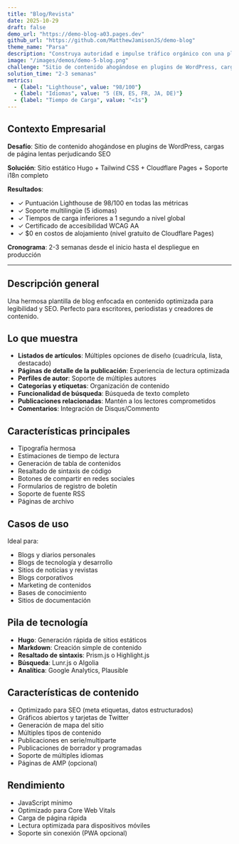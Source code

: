 ```yaml
---
title: "Blog/Revista"
date: 2025-10-29
draft: false
demo_url: "https://demo-blog-a03.pages.dev"
github_url: "https://github.com/MatthewJamisonJS/demo-blog"
theme_name: "Parsa"
description: "Construya autoridad e impulse tráfico orgánico con una plataforma de contenido diseñada para el engagement y el descubrimiento. Estructura optimizada para SEO, legibilidad excepcional y presentación profesional convierten lectores en suscriptores, clientes y defensores."
image: "/images/demos/demo-5-blog.png"
challenge: "Sitio de contenido ahogándose en plugins de WordPress, cargas de página lentas perjudicando SEO"
solution_time: "2-3 semanas"
metrics:
  - {label: "Lighthouse", value: "98/100"}
  - {label: "Idiomas", value: "5 (EN, ES, FR, JA, DE)"}
  - {label: "Tiempo de Carga", value: "<1s"}
---
```


## Contexto Empresarial

**Desafío**: Sitio de contenido ahogándose en plugins de WordPress, cargas de página lentas perjudicando SEO

**Solución**: Sitio estático Hugo + Tailwind CSS + Cloudflare Pages + Soporte i18n completo

**Resultados**:
- ✓ Puntuación Lighthouse de 98/100 en todas las métricas
- ✓ Soporte multilingüe (5 idiomas)
- ✓ Tiempos de carga inferiores a 1 segundo a nivel global
- ✓ Certificado de accesibilidad WCAG AA
- ✓ $0 en costos de alojamiento (nivel gratuito de Cloudflare Pages)

**Cronograma**: 2-3 semanas desde el inicio hasta el despliegue en producción

---

## Descripción general

Una hermosa plantilla de blog enfocada en contenido optimizada para legibilidad y SEO. Perfecto para escritores, periodistas y creadores de contenido.

## Lo que muestra

- **Listados de artículos**: Múltiples opciones de diseño (cuadrícula, lista, destacado)
- **Páginas de detalle de la publicación**: Experiencia de lectura optimizada
- **Perfiles de autor**: Soporte de múltiples autores
- **Categorías y etiquetas**: Organización de contenido
- **Funcionalidad de búsqueda**: Búsqueda de texto completo
- **Publicaciones relacionadas**: Mantén a los lectores comprometidos
- **Comentarios**: Integración de Disqus/Commento

## Características principales

- Tipografía hermosa
- Estimaciones de tiempo de lectura
- Generación de tabla de contenidos
- Resaltado de sintaxis de código
- Botones de compartir en redes sociales
- Formularios de registro de boletín
- Soporte de fuente RSS
- Páginas de archivo

## Casos de uso

Ideal para:
- Blogs y diarios personales
- Blogs de tecnología y desarrollo
- Sitios de noticias y revistas
- Blogs corporativos
- Marketing de contenidos
- Bases de conocimiento
- Sitios de documentación

## Pila de tecnología

- **Hugo**: Generación rápida de sitios estáticos
- **Markdown**: Creación simple de contenido
- **Resaltado de sintaxis**: Prism.js o Highlight.js
- **Búsqueda**: Lunr.js o Algolia
- **Analítica**: Google Analytics, Plausible

## Características de contenido

- Optimizado para SEO (meta etiquetas, datos estructurados)
- Gráficos abiertos y tarjetas de Twitter
- Generación de mapa del sitio
- Múltiples tipos de contenido
- Publicaciones en serie/multiparte
- Publicaciones de borrador y programadas
- Soporte de múltiples idiomas
- Páginas de AMP (opcional)

## Rendimiento

- JavaScript mínimo
- Optimizado para Core Web Vitals
- Carga de página rápida
- Lectura optimizada para dispositivos móviles
- Soporte sin conexión (PWA opcional)
